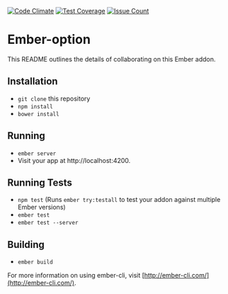 [![Code Climate](https://codeclimate.com/repos/5769ac4f7a510f00850022fe/badges/cc3250a690f737000fe9/gpa.svg)](https://codeclimate.com/repos/5769ac4f7a510f00850022fe/feed)
[![Test Coverage](https://codeclimate.com/repos/5769ac4f7a510f00850022fe/badges/cc3250a690f737000fe9/coverage.svg)](https://codeclimate.com/repos/5769ac4f7a510f00850022fe/coverage)
[![Issue Count](https://codeclimate.com/repos/5769ac4f7a510f00850022fe/badges/cc3250a690f737000fe9/issue_count.svg)](https://codeclimate.com/repos/5769ac4f7a510f00850022fe/feed)

# Ember-option

This README outlines the details of collaborating on this Ember addon.

## Installation

* `git clone` this repository
* `npm install`
* `bower install`

## Running

* `ember server`
* Visit your app at http://localhost:4200.

## Running Tests

* `npm test` (Runs `ember try:testall` to test your addon against multiple Ember versions)
* `ember test`
* `ember test --server`

## Building

* `ember build`

For more information on using ember-cli, visit [http://ember-cli.com/](http://ember-cli.com/).
